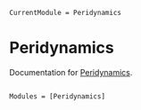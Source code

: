 ```@meta
CurrentModule = Peridynamics
```

# Peridynamics

Documentation for [Peridynamics](https://github.com/kfrb/Peridynamics.jl).

```@index
```

```@autodocs
Modules = [Peridynamics]
```
